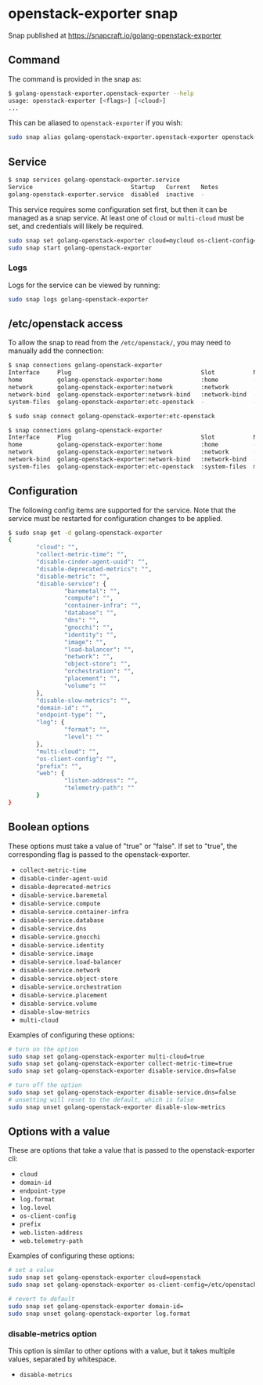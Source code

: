 # openstack-exporter snap

Snap published at https://snapcraft.io/golang-openstack-exporter

## Command

The command is provided in the snap as:

```sh
$ golang-openstack-exporter.openstack-exporter --help
usage: openstack-exporter [<flags>] [<cloud>]
...
```

This can be aliased to `openstack-exporter` if you wish:

```sh
sudo snap alias golang-openstack-exporter.openstack-exporter openstack-exporter
```

## Service

```sh
$ snap services golang-openstack-exporter.service
Service                            Startup   Current   Notes
golang-openstack-exporter.service  disabled  inactive  -
```

This service requires some configuration set first,
but then it can be managed as a snap service.
At least one of `cloud` or `multi-cloud` must be set,
and credentials will likely be required.

```sh
sudo snap set golang-openstack-exporter cloud=mycloud os-client-config=/etc/openstack/clouds.yaml
sudo snap start golang-openstack-exporter
```

### Logs

Logs for the service can be viewed by running:

```sh
sudo snap logs golang-openstack-exporter
```

## /etc/openstack access

To allow the snap to read from the `/etc/openstack/`, you may need to manually add the connection:

```sh
$ snap connections golang-openstack-exporter
Interface     Plug                                     Slot           Notes
home          golang-openstack-exporter:home           :home          -
network       golang-openstack-exporter:network        :network       -
network-bind  golang-openstack-exporter:network-bind   :network-bind  -
system-files  golang-openstack-exporter:etc-openstack  -              -

$ sudo snap connect golang-openstack-exporter:etc-openstack

$ snap connections golang-openstack-exporter
Interface     Plug                                     Slot           Notes
home          golang-openstack-exporter:home           :home          -
network       golang-openstack-exporter:network        :network       -
network-bind  golang-openstack-exporter:network-bind   :network-bind  -
system-files  golang-openstack-exporter:etc-openstack  :system-files  manual
```

## Configuration

The following config items are supported for the service.
Note that the service must be restarted for configuration changes to be applied.

```sh
$ sudo snap get -d golang-openstack-exporter
{
        "cloud": "",
        "collect-metric-time": "",
        "disable-cinder-agent-uuid": "",
        "disable-deprecated-metrics": "",
        "disable-metric": "",
        "disable-service": {
                "baremetal": "",
                "compute": "",
                "container-infra": "",
                "database": "",
                "dns": "",
                "gnocchi": "",
                "identity": "",
                "image": "",
                "load-balancer": "",
                "network": "",
                "object-store": "",
                "orchestration": "",
                "placement": "",
                "volume": ""
        },
        "disable-slow-metrics": "",
        "domain-id": "",
        "endpoint-type": "",
        "log": {
                "format": "",
                "level": ""
        },
        "multi-cloud": "",
        "os-client-config": "",
        "prefix": "",
        "web": {
                "listen-address": "",
                "telemetry-path": ""
        }
}
```

## Boolean options

These options must take a value of "true" or "false".
If set to "true", the corresponding flag is passed to the openstack-exporter.

- `collect-metric-time`
- `disable-cinder-agent-uuid`
- `disable-deprecated-metrics`
- `disable-service.baremetal`
- `disable-service.compute`
- `disable-service.container-infra`
- `disable-service.database`
- `disable-service.dns`
- `disable-service.gnocchi`
- `disable-service.identity`
- `disable-service.image`
- `disable-service.load-balancer`
- `disable-service.network`
- `disable-service.object-store`
- `disable-service.orchestration`
- `disable-service.placement`
- `disable-service.volume`
- `disable-slow-metrics`
- `multi-cloud`

Examples of configuring these options:

```sh
# turn on the option
sudo snap set golang-openstack-exporter multi-cloud=true
sudo snap set golang-openstack-exporter collect-metric-time=true
sudo snap set golang-openstack-exporter disable-service.dns=false

# turn off the option
sudo snap set golang-openstack-exporter disable-service.dns=false
# unsetting will reset to the default, which is false
sudo snap unset golang-openstack-exporter disable-slow-metrics
```

## Options with a value

These are options that take a value that is passed to the openstack-exporter cli:

- `cloud`
- `domain-id`
- `endpoint-type`
- `log.format`
- `log.level`
- `os-client-config`
- `prefix`
- `web.listen-address`
- `web.telemetry-path`

Examples of configuring these options:

```sh
# set a value
sudo snap set golang-openstack-exporter cloud=openstack
sudo snap set golang-openstack-exporter os-client-config=/etc/openstack/clouds.yaml

# revert to default
sudo snap set golang-openstack-exporter domain-id=
sudo snap unset golang-openstack-exporter log.format
```

### disable-metrics option

This option is similar to other options with a value,
but it takes multiple values, separated by whitespace.

- `disable-metrics`
